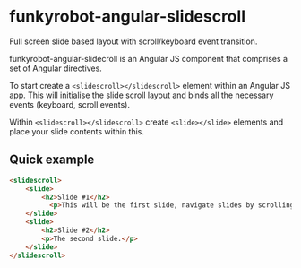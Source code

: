 # funkyrobot-angular-slidescroll

Full screen slide based layout with scroll/keyboard event transition.

funkyrobot-angular-slidecroll is an Angular JS component that comprises a set of Angular directives.

To start create a `<slidescroll></slidescroll>` element within an Angular JS app. This will initialise the slide scroll 
layout and binds all the necessary events (keyboard, scroll events).

Within `<slidescroll></slidescroll>` create `<slide></slide>` elements and place your slide contents within this.

## Quick example

```HTML
<slidescroll>
    <slide>
        <h2>Slide #1</h2>
          <p>This will be the first slide, navigate slides by scrolling/arrow keys.</p>
    </slide>
    <slide>
        <h2>Slide #2</h2>
        <p>The second slide.</p>
    </slide>
</slidescroll>
```
